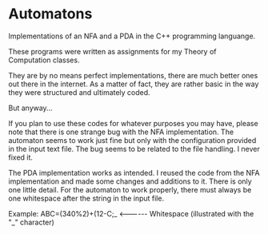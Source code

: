 # Automatons
Implementations of an NFA and a PDA in the C++ programming languange.


These programs were written as assignments for my Theory of Computation classes.

They are by no means perfect implementations, there are much better ones out there in the internet. 
As a matter of fact, they are rather basic in the way they were structured and ultimately coded.

But anyway...

If you plan to use these codes for whatever purposes you may have, please note that there is
one strange bug with the NFA implementation. The automaton seems to work just fine but only
with the configuration provided in the input text file. The bug seems to be related to the
file handling. I never fixed it.

The PDA implementation works as intended. I reused the code from the NFA implementation 
and made some changes and additions to it. There is only one little detail. For the automaton
to work properly, there must always be one whitespace after the string in the input file.

Example:
ABC=(340%2)+(12-C;_ <------ Whitespace (illustrated with the "_" character)